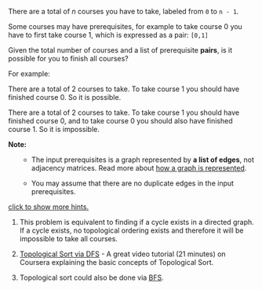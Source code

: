 

There are a total of *n* courses you have to take, labeled from `0` to `n - 1`.

Some courses may have prerequisites, for example to take course 0 you have to first take course 1, which is expressed as a pair: `[0,1]`


Given the total number of courses and a list of prerequisite **pairs**, is it possible for you to finish all courses?


For example:

There are a total of 2 courses to take. To take course 1 you should have finished course 0. So it is possible.

There are a total of 2 courses to take. To take course 1 you should have finished course 0, and to take course 0 you should also have finished course 1. So it is impossible.

**Note:**<br>
<ol>
- The input prerequisites is a graph represented by **a list of edges**, not adjacency matrices. Read more about [how a graph is represented](https://www.khanacademy.org/computing/computer-science/algorithms/graph-representation/a/representing-graphs).
- You may assume that there are no duplicate edges in the input prerequisites.
</ol>


[click to show more hints.](#)

1. This problem is equivalent to finding if a cycle exists in a directed graph. If a cycle exists, no topological ordering exists and therefore it will be impossible to take all courses.
1. [Topological Sort via DFS](https://class.coursera.org/algo-003/lecture/52) - A great video tutorial (21 minutes) on Coursera explaining the basic concepts of Topological Sort.
1. Topological sort could also be done via [BFS](http://en.wikipedia.org/wiki/Topological_sorting#Algorithms).
